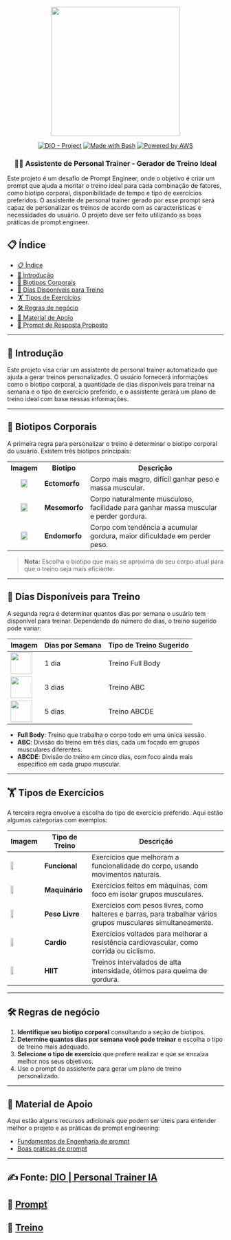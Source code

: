 <p align="center">
    <img width="300px" src="https://static.vecteezy.com/system/resources/previews/024/391/679/original/hand-holding-dumbbell-illustration-png.png">
</p>

<p align="center">
<a href="https://dio.me/"><img src="https://img.shields.io/badge/DIO-Project-FED564?logo=youtube" alt="DIO - Project"></a>
<a href="https://www.gnu.org/software/bash/" title="Go to Bash homepage"><img src="https://img.shields.io/badge/Prompt-Project-FED564?logo=gnu-bash&amp;logoColor=white" alt="Made with Bash"></a>
<a href="https://aws.amazon.com/" title="Powered by AWS">
  <img src="https://img.shields.io/badge/Powered%20by-AWS-FED564?logo=icloud&logoColor=white" alt="Powered by AWS">
</a>
</p>

<p align="center">
  <h3 align="center">🏋️‍♂️ Assistente de Personal Trainer - Gerador de Treino Ideal</h3>
Este projeto é um desafio de Prompt Engineer, onde o objetivo é criar um prompt que ajuda a montar o treino ideal para cada combinação de fatores, como biotipo corporal, disponibilidade de tempo e tipo de exercícios preferidos. O assistente de personal trainer gerado por esse prompt será capaz de personalizar os treinos de acordo com as características e necessidades do usuário.
O projeto deve ser feito utilizando as boas práticas de prompt engineer.
</p>

## 📋 Índice

- [📋 Índice](#-índice)
- [📝 Introdução](#-introdução)
- [💪 Biotipos Corporais](#-biotipos-corporais)
- [📅 Dias Disponíveis para Treino](#-dias-disponíveis-para-treino)
- [🏋️ Tipos de Exercícios](#️-tipos-de-exercícios)
- [🛠️ Regras de negócio](#️-regras-de-negócio)
- [📖 Material de Apoio](#-material-de-apoio)
- [🎯 Prompt de Resposta Proposto](#-prompt-de-resposta-proposto)

---

## 📝 Introdução

Este projeto visa criar um assistente de personal trainer automatizado que ajuda a gerar treinos personalizados. O usuário fornecerá informações como o biotipo corporal, a quantidade de dias disponíveis para treinar na semana e o tipo de exercício preferido, e o assistente gerará um plano de treino ideal com base nessas informações.

---

## 💪 Biotipos Corporais

A primeira regra para personalizar o treino é determinar o biotipo corporal do usuário. Existem três biotipos principais:

<table>
  <tr>
    <th>Imagem</th>
    <th>Biotipo</th>
    <th>Descrição</th>
  </tr>
  <tr>
    <td style="text-align: center;">
      <img src="https://github.com/user-attachments/assets/f24ba100-1c70-436f-9ef3-a03153b185c7" width="50%" height="50%">
    </td>
    <td><strong>Ectomorfo</strong></td>
    <td>Corpo mais magro, difícil ganhar peso e massa muscular.</td>
  </tr>
  <tr>
    <td style="text-align: center;">
      <img src="https://github.com/user-attachments/assets/3ae58ef6-8465-4de7-a759-565a9e611f19" width="50%" height="50%">
    <td><strong>Mesomorfo</strong></td>
    <td>Corpo naturalmente musculoso, facilidade para ganhar massa muscular e perder gordura.</td>
  </tr>
  <tr>
    <td style="text-align: center;">
      <img src="https://github.com/user-attachments/assets/716d33c0-3537-4ee3-a061-5975c53af162" width="50%" height="50%">
      <td><strong>Endomorfo</strong></td>
    <td>Corpo com tendência a acumular gordura, maior dificuldade em perder peso.</td>
  </tr>
</table>

> **Nota:** Escolha o biotipo que mais se aproxima do seu corpo atual para que o treino seja mais eficiente.

---

## 📅 Dias Disponíveis para Treino

A segunda regra é determinar quantos dias por semana o usuário tem disponível para treinar. Dependendo do número de dias, o treino sugerido pode variar:

| **Imagem**                                                     | **Dias por Semana** | **Tipo de Treino Sugerido** |
| -------------------------------------------------------------- | ------------------- | --------------------------- |
| <img src="https://github.com/user-attachments/assets/14448c95-f6ff-41a6-bcb1-b9becaf2ad4f" width="50" height="50"> | 1 dia               | Treino Full Body            |
| <img src="https://github.com/user-attachments/assets/14448c95-f6ff-41a6-bcb1-b9becaf2ad4f" width="50" height="50"> | 3 dias              | Treino ABC                  |
| <img src="https://github.com/user-attachments/assets/14448c95-f6ff-41a6-bcb1-b9becaf2ad4f" width="50" height="50"> | 5 dias              | Treino ABCDE                |


- **Full Body**: Treino que trabalha o corpo todo em uma única sessão.
- **ABC**: Divisão do treino em três dias, cada um focado em grupos musculares diferentes.
- **ABCDE**: Divisão do treino em cinco dias, com foco ainda mais específico em cada grupo muscular.

---

## 🏋️ Tipos de Exercícios

A terceira regra envolve a escolha do tipo de exercício preferido. Aqui estão algumas categorias com exemplos:

| **Imagem**                                                       | **Tipo de Treino** | **Descrição**                                                                                                 |
| ---------------------------------------------------------------- | ------------------ | ------------------------------------------------------------------------------------------------------------- |
| <img src="https://github.com/user-attachments/assets/1698f134-5500-4837-9794-778f1d261f91" width="30%" height="30%"> | **Funcional**      | Exercícios que melhoram a funcionalidade do corpo, usando movimentos naturais.                                |
| <img src="https://github.com/user-attachments/assets/bb1197ab-7794-494a-8cbb-d03301d4d6f3" width="30%" height="30%">  | **Maquinário**     | Exercícios feitos em máquinas, com foco em isolar grupos musculares.                                          |
| <img src="https://github.com/user-attachments/assets/cfed3c03-6cbf-41dd-9d15-c3f882bf33b4" width="30%" height="30%">     | **Peso Livre**     | Exercícios com pesos livres, como halteres e barras, para trabalhar vários grupos musculares simultaneamente. |
| <img src="https://github.com/user-attachments/assets/f87cef97-2cc1-45be-9cba-9a52455c9871" width="30%" height="30%">   | **Cardio**         | Exercícios voltados para melhorar a resistência cardiovascular, como corrida ou ciclismo.                     |
| <img src="https://github.com/user-attachments/assets/e657856b-7c22-4496-9590-461cea83a4ac" width="30%" height="30%">     | **HIIT**           | Treinos intervalados de alta intensidade, ótimos para queima de gordura.                                      |

---

## 🛠️ Regras de negócio

1. **Identifique seu biotipo corporal** consultando a seção de biotipos.
2. **Determine quantos dias por semana você pode treinar** e escolha o tipo de treino mais adequado.
3. **Selecione o tipo de exercício** que prefere realizar e que se encaixa melhor nos seus objetivos.
4. Use o prompt do assistente para gerar um plano de treino personalizado.

---

## 📖 Material de Apoio

Aqui estão alguns recursos adicionais que podem ser úteis para entender melhor o projeto e as práticas de prompt engineering:

- [Fundamentos de Engenharia de prompt](https://elidianaandrade.gitbook.io/fundamentos-de-engenharia-de-prompts-com-claude-3)
- [Boas práticas de prompt](https://aline-antunes.gitbook.io/otimize-seus-prompts-e-aprenda-mais-usando-ias-1)

---
## ✍️ Fonte: [DIO | Personal Trainer IA](https://github.com/digitalinnovationone/prompt-challenger-personal-ia)
## 🎯 [Prompt](prompt-v1.md)
## 🦾 [Treino](treino-personalizado.md)

